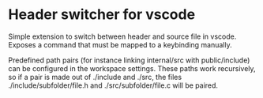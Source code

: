 # Header switcher for vscode

Simple extension to switch between header and source file in vscode.
Exposes a command that must be mapped to a keybinding manually.

Predefined path pairs (for instance linking internal/src with public/include) can be configured in the workspace settings.
These paths work recursively, so if a pair is made out of ./include and ./src, the files
./include/subfolder/file.h and ./src/subfolder/file.c will be paired.
